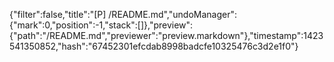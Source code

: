 {"filter":false,"title":"[P] /README.md","undoManager":{"mark":0,"position":-1,"stack":[]},"preview":{"path":"/README.md","previewer":"preview.markdown"},"timestamp":1423541350852,"hash":"67452301efcdab8998badcfe10325476c3d2e1f0"}